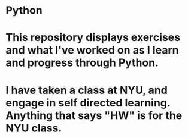 # Python
# This repository displays exercises and what I've worked on as I learn and progress through Python. 
# I have taken a class at NYU, and engage in self directed learning. Anything that says "HW" is for the NYU class.
